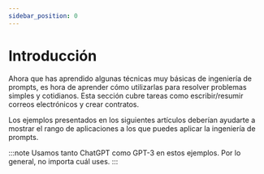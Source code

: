 ```yaml
---
sidebar_position: 0
---
```


#   Introducción

Ahora que has aprendido algunas técnicas muy básicas de ingeniería de prompts, es hora de aprender cómo utilizarlas para resolver problemas simples y cotidianos. Esta sección cubre tareas como escribir/resumir correos electrónicos y crear contratos.

Los ejemplos presentados en los siguientes artículos deberían ayudarte a mostrar el rango de aplicaciones a los que puedes aplicar la ingeniería de prompts.

:::note
Usamos tanto ChatGPT como GPT-3 en estos ejemplos. Por lo general, no importa cuál uses.
:::
